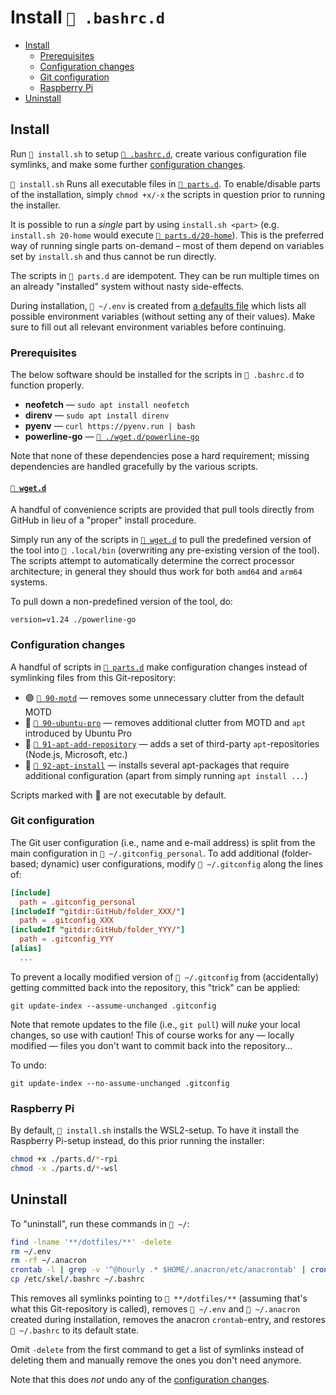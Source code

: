 # Install `📂 .bashrc.d`

- [Install](#install)
  - [Prerequisites](#prerequisites)
  - [Configuration changes](#configuration-changes)
  - [Git configuration](#git-configuration)
  - [Raspberry Pi](#raspberry-pi)
- [Uninstall](#uninstall)

## Install

Run `📄 install.sh` to setup [`📂 .bashrc.d`](../.bashrc.d/), create various
configuration file symlinks, and make some further
[configuration changes](#configuration-changes).

`📄 install.sh` Runs all executable files in [`📂 parts.d`](./parts.d/). To
enable/disable parts of the installation, simply `chmod +x/-x` the scripts in
question prior to running the installer.

It is possible to run a _single_ part by using `install.sh <part>` (e.g.
`install.sh 20-home` would execute [`📄 parts.d/20-home`](./parts.d/20-home)).
This is the preferred way of running single parts on-demand – most of them
depend on variables set by `install.sh` and thus cannot be run directly.

The scripts in `📂 parts.d` are idempotent. They can be run multiple times on an
already "installed" system without nasty side-effects.

During installation, `📄 ~/.env` is created from
[a defaults file](./../.env.default) which lists all possible environment
variables (without setting any of their values). Make sure to fill out all
relevant environment variables before continuing.

### Prerequisites

The below software should be installed for the scripts in `📂 .bashrc.d` to
function properly.

- **neofetch** — `sudo apt install neofetch`
- **direnv** — `sudo apt install direnv`
- **pyenv** — `curl https://pyenv.run | bash`
- **powerline-go** — [`📄 ./wget.d/powerline-go`](./wget.d/powerline-go)

Note that none of these dependencies pose a hard requirement; missing
dependencies are handled gracefully by the various scripts.

#### [`📂 wget.d`](./wget.d/)

A handful of convenience scripts are provided that pull tools directly from
GitHub in lieu of a "proper" install procedure.

Simply run any of the scripts in [`📂 wget.d`](./wget.d/) to pull the predefined
version of the tool into `📂 .local/bin` (overwriting any pre-existing version
of the tool). The scripts attempt to automatically determine the correct
processor architecture; in general they should thus work for both `amd64` and
`arm64` systems.

To pull down a non-predefined version of the tool, do:

```shell
version=v1.24 ./powerline-go
```

### Configuration changes

A handful of scripts in [`📂 parts.d`](./parts.d/) make configuration changes
instead of symlinking files from this Git-repository:

- 🟢 [`📄 90-motd`](./parts.d/90-motd) — removes some unnecessary clutter from
  the default MOTD
- 🚫 [`📄 90-ubuntu-pro`](./parts.d/90-ubuntu-pro) — removes additional clutter
  from MOTD and `apt` introduced by Ubuntu Pro
- 🚫 [`📄 91-apt-add-repository`](./parts.d/91-apt-add-repository) — adds a set
  of third-party `apt`-repositories (Node.js, Microsoft, etc.)
- 🚫 [`📄 92-apt-install`](./parts.d/92-apt-install) — installs several
  apt-packages that require additional configuration (apart from simply running
  `apt install ...`)

Scripts marked with 🚫 are not executable by default.

### Git configuration

The Git user configuration (i.e., name and e-mail address) is split from the
main configuration in `📄 ~/.gitconfig_personal`. To add additional
(folder-based; dynamic) user configurations, modify `📄 ~/.gitconfig` along the
lines of:

```conf
[include]
  path = .gitconfig_personal
[includeIf "gitdir:GitHub/folder_XXX/"]
  path = .gitconfig_XXX
[includeIf "gitdir:GitHub/folder_YYY/"]
  path = .gitconfig_YYY
[alias]
  ...
```

To prevent a locally modified version of `📄 ~/.gitconfig` from (accidentally)
getting committed back into the repository, this "trick" can be applied:

```shell
git update-index --assume-unchanged .gitconfig
```

Note that remote updates to the file (i.e., `git pull`) will _nuke_ your local
changes, so use with caution! This of course works for any — locally modified —
files you don't want to commit back into the repository...

To undo:

```shell
git update-index --no-assume-unchanged .gitconfig
```

### Raspberry Pi

By default, `📄 install.sh` installs the WSL2-setup. To have it install the
Raspberry Pi-setup instead, do this prior running the installer:

```bash
chmod +x ./parts.d/*-rpi
chmod -x ./parts.d/*-wsl
```

## Uninstall

To "uninstall", run these commands in `📂 ~/`:

```bash
find -lname '**/dotfiles/**' -delete
rm ~/.env
rm -rf ~/.anacron
crontab -l | grep -v '^@hourly .* $HOME/.anacron/etc/anacrontab' | crontab -
cp /etc/skel/.bashrc ~/.bashrc
```

This removes all symlinks pointing to `📂 **/dotfiles/**` (assuming that's what
this Git-repository is called), removes `📄 ~/.env` and `📂 ~/.anacron` created
during installation, removes the anacron `crontab`-entry, and restores
`📄 ~/.bashrc` to its default state.

Omit `-delete` from the first command to get a list of symlinks instead of
deleting them and manually remove the ones you don't need anymore.

Note that this does _not_ undo any of the
[configuration changes](#configuration-changes).
